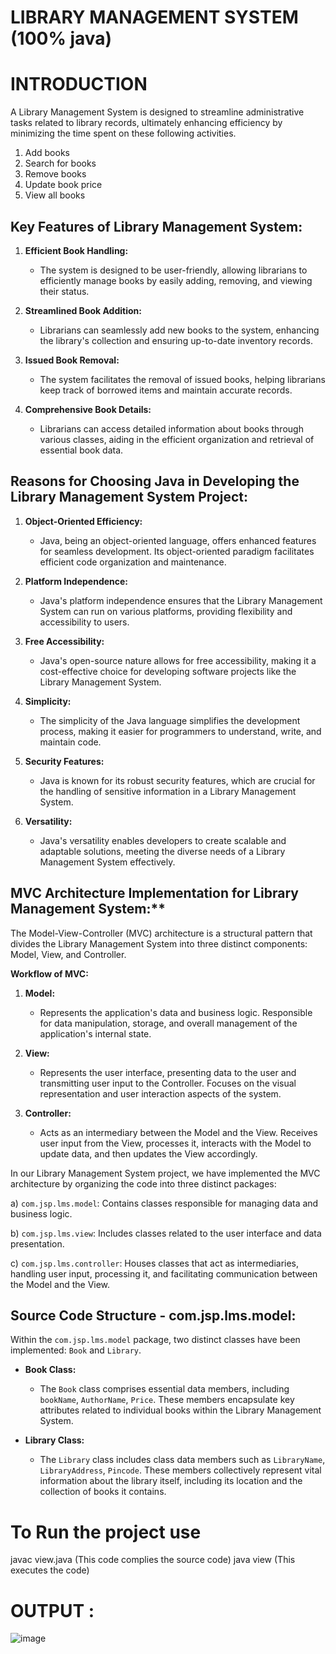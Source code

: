 # <h1>LIBRARY MANAGEMENT SYSTEM (100% java)<h1>

# INTRODUCTION 

A Library Management System is designed to streamline administrative tasks related to library records, ultimately enhancing efficiency by minimizing the time spent on these following activities.

1) Add books
2) Search for books
3) Remove books
4) Update book price
5) View all books

## Key Features of Library Management System:

1. **Efficient Book Handling:**
   - The system is designed to be user-friendly, allowing librarians to efficiently manage books by easily adding, removing, and viewing their status.

2. **Streamlined Book Addition:**
   - Librarians can seamlessly add new books to the system, enhancing the library's collection and ensuring up-to-date inventory records.

3. **Issued Book Removal:**
   - The system facilitates the removal of issued books, helping librarians keep track of borrowed items and maintain accurate records.

4. **Comprehensive Book Details:**
   - Librarians can access detailed information about books through various classes, aiding in the efficient organization and retrieval of essential book data.

## Reasons for Choosing Java in Developing the Library Management System Project:

1. **Object-Oriented Efficiency:**
   - Java, being an object-oriented language, offers enhanced features for seamless development. Its object-oriented paradigm facilitates efficient code organization and maintenance.

2. **Platform Independence:**
   - Java's platform independence ensures that the Library Management System can run on various platforms, providing flexibility and accessibility to users.

3. **Free Accessibility:**
   - Java's open-source nature allows for free accessibility, making it a cost-effective choice for developing software projects like the Library Management System.

4. **Simplicity:**
   - The simplicity of the Java language simplifies the development process, making it easier for programmers to understand, write, and maintain code.

5. **Security Features:**
   - Java is known for its robust security features, which are crucial for the handling of sensitive information in a Library Management System.

6. **Versatility:**
   - Java's versatility enables developers to create scalable and adaptable solutions, meeting the diverse needs of a Library Management System effectively.
  
## MVC Architecture Implementation for Library Management System:**

The Model-View-Controller (MVC) architecture is a structural pattern that divides the Library Management System into three distinct components: Model, View, and Controller.

**Workflow of MVC:**
1. **Model:**
   - Represents the application's data and business logic. Responsible for data manipulation, storage, and overall management of the application's internal state.

2. **View:**
   - Represents the user interface, presenting data to the user and transmitting user input to the Controller. Focuses on the visual representation and user interaction aspects of the system.

3. **Controller:**
   - Acts as an intermediary between the Model and the View. Receives user input from the View, processes it, interacts with the Model to update data, and then updates the View accordingly.

In our Library Management System project, we have implemented the MVC architecture by organizing the code into three distinct packages:

a) `com.jsp.lms.model`: Contains classes responsible for managing data and business logic.

b) `com.jsp.lms.view`: Includes classes related to the user interface and data presentation.

c) `com.jsp.lms.controller`: Houses classes that act as intermediaries, handling user input, processing it, and facilitating communication between the Model and the View.

## Source Code Structure - com.jsp.lms.model:

Within the `com.jsp.lms.model` package, two distinct classes have been implemented: `Book` and `Library`.

- **Book Class:**
  - The `Book` class comprises essential data members, including `bookName`, `AuthorName`, `Price`. These members encapsulate key attributes related to individual books within the Library Management System.

- **Library Class:**
  - The `Library` class includes class data members such as `LibraryName`, `LibraryAddress`, `Pincode`. These members collectively represent vital information about the library itself, including its location and the collection of books it contains.

# To Run the project use 
javac view.java (This code complies the source code)
java view (This executes the code)


# OUTPUT :
![image](https://github.com/abhaygupta7121/Library_management_system/assets/78422889/5ae787d6-8f8a-4374-b8d9-6425ebd8833d)






